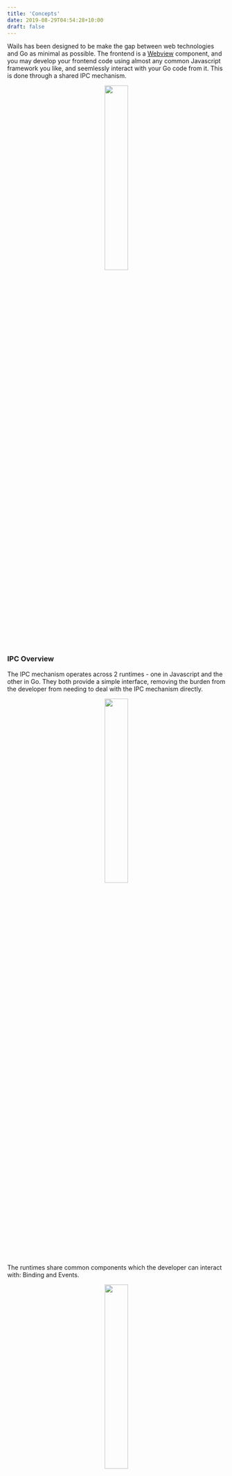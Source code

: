 ```yaml
---
title: 'Concepts'
date: 2019-08-29T04:54:28+10:00
draft: false
---
```


Wails has been designed to be make the gap between web technologies and Go as minimal as possible. The frontend is a [Webview](https://github.com/zserge/webview) component, and you may develop your frontend code using almost any common Javascript framework you like, and seemlessly interact with your Go code from it. This is done through a shared IPC mechanism.

<p align="center" style="text-align: center">
   <img src="/images/Overview.svg" width="33%"><br/>
</p>

### IPC Overview

The IPC mechanism operates across 2 runtimes - one in Javascript and the other in Go. They both provide a simple interface, removing the burden from the developer from needing to deal with the IPC mechanism directly.

<p align="center" style="text-align: center">
   <img src="/images/wailsapptech.svg" width="33%"><br/>
</p>

The runtimes share common components which the developer can interact with: Binding and Events.

<p align="center" style="text-align: center">
   <img src="/images/IPCDetail.svg" width="33%"><br/>
</p>

### Binding

A Wails application provides a single method that allows you to expose (bind) your Go code to the frontend. Using this method, you may bind an arbitrary function or a struct with exposed methods. At startup, Wails will analyse bound functions/methods and automatically provide the equivalent functions in Javascript. This allows you to call your bound Go code directly from Javascript.

<p align="center" style="text-align: center">
   <img src="/images/Binding.svg" width="40%"><br/>
</p>

The Javascript wrapper functions deal with all of the complexity of calling the Go code. You simply call the function in Javascript and receive a promise back.
The function to bind your Go code deals with all the complexity of binding. If the call to your Go code completes successfully, the result will be passed to the resolve function. If an error is returned, this will be passed to the reject function.

### Events

Wails provides a unified Events system similar to Javascript's native events system. This means that any event that is sent from either Go or Javascript can be picked up by either side. Data may be passed along with any event. This allows you to do neat things like have background processes running in Go and notifying the frontend of any updates.

<p align="center" style="text-align: center">
   <img src="/images/Events.svg" width="40%"><br/>
</p>
